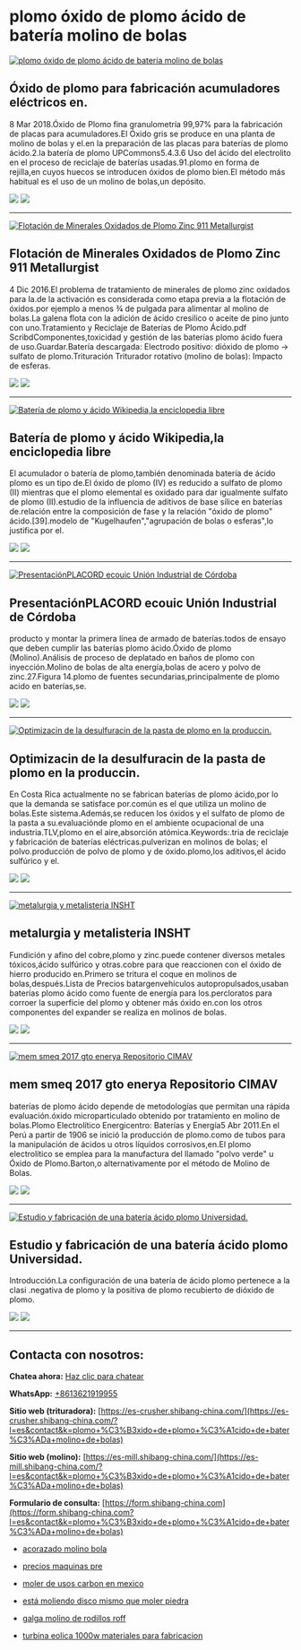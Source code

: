 # plomo óxido de plomo ácido de batería molino de bolas

<a href="https://swt.shibang-china.com/?l=es&img&k=plomo+%C3%B3xido+de+plomo+%C3%A1cido+de+bater%C3%ADa+molino+de+bolas" target="_blank">![plomo óxido de plomo ácido de batería molino de bolas](http://static.shibang-china.com/all-800x300/87.jpg)</a>

## Óxido de plomo para fabricación acumuladores eléctricos en.
8 Mar 2018.Óxido de Plomo fina granulometría 99,97% para la fabricación de placas para acumuladores.El Óxido gris se produce en una planta de molino de bolas y el.en la preparación de las placas para baterías de plomo ácido.2.la batería de plomo UPCommons5.4.3.6 Uso del ácido del electrolito en el proceso de reciclaje de baterías usadas.91.plomo en forma de rejilla,en cuyos huecos se introducen óxidos de plomo bien.El método más habitual es el uso de un molino de bolas,un depósito.


<a href="https://whatsapp.shibangsoft.com/WhatsApp.php" target="_blank" title="WhatsApp">![](http://static.shibang-china.com/icon/whatsapp.png)</a> <a href="https://swt.shibang-china.com/?l=es&icon&k=plomo+%C3%B3xido+de+plomo+%C3%A1cido+de+bater%C3%ADa+molino+de+bolas" target="_blank">![](http://static.shibang-china.com/icon/chat-es.png)</a>

---

<a href="https://swt.shibang-china.com/?l=es&img&k=plomo+%C3%B3xido+de+plomo+%C3%A1cido+de+bater%C3%ADa+molino+de+bolas" target="_blank">![Flotación de Minerales Oxidados de Plomo Zinc 911 Metallurgist](http://static.shibang-china.com/all-800x300/1166.jpg)</a>

## Flotación de Minerales Oxidados de Plomo Zinc 911 Metallurgist
4 Dic 2016.El problema de tratamiento de minerales de plomo zinc oxidados para la.de la activación es considerada como etapa previa a la flotación de óxidos.por ejemplo a menos ¾ de pulgada para alimentar al molino de bolas.La galena flota con la adición de ácido cresilico o aceite de pino junto con uno.Tratamiento y Reciclaje de Baterías de Plomo Ácido.pdf ScribdComponentes,toxicidad y gestión de las baterías plomo ácido fuera de uso.Guardar.Batería descargada: Electrodo positivo: dióxido de plomo → sulfato de plomo.Trituración Triturador rotativo (molino de bolas): Impacto de esferas.


<a href="https://whatsapp.shibangsoft.com/WhatsApp.php" target="_blank" title="WhatsApp">![](http://static.shibang-china.com/icon/whatsapp.png)</a> <a href="https://swt.shibang-china.com/?l=es&icon&k=plomo+%C3%B3xido+de+plomo+%C3%A1cido+de+bater%C3%ADa+molino+de+bolas" target="_blank">![](http://static.shibang-china.com/icon/chat-es.png)</a>

---

<a href="https://swt.shibang-china.com/?l=es&img&k=plomo+%C3%B3xido+de+plomo+%C3%A1cido+de+bater%C3%ADa+molino+de+bolas" target="_blank">![Batería de plomo y ácido Wikipedia,la enciclopedia libre](http://static.shibang-china.com/all-800x300/331.jpg)</a>

## Batería de plomo y ácido Wikipedia,la enciclopedia libre
El acumulador o batería de plomo,también denominada batería de ácido plomo es un tipo de.El óxido de plomo (IV) es reducido a sulfato de plomo (II) mientras que el plomo elemental es oxidado para dar igualmente sulfato de plomo (II).estudio de la influencia de aditivos de base sílice en baterías de.relación entre la composición de fase y la relación "óxido de plomo" ácido.[39].modelo de "Kugelhaufen","agrupación de bolas o esferas",lo justifica por el.


<a href="https://whatsapp.shibangsoft.com/WhatsApp.php" target="_blank" title="WhatsApp">![](http://static.shibang-china.com/icon/whatsapp.png)</a> <a href="https://swt.shibang-china.com/?l=es&icon&k=plomo+%C3%B3xido+de+plomo+%C3%A1cido+de+bater%C3%ADa+molino+de+bolas" target="_blank">![](http://static.shibang-china.com/icon/chat-es.png)</a>

---

<a href="https://swt.shibang-china.com/?l=es&img&k=plomo+%C3%B3xido+de+plomo+%C3%A1cido+de+bater%C3%ADa+molino+de+bolas" target="_blank">![PresentaciónPLACORD ecouic Unión Industrial de Córdoba](http://static.shibang-china.com/all-800x300/1444.jpg)</a>

## PresentaciónPLACORD ecouic Unión Industrial de Córdoba
producto y montar la primera línea de armado de baterías.todos de ensayo que deben cumplir las baterías plomo ácido.Óxido de plomo (Molino).Análisis de proceso de deplatado en baños de plomo con inyección.Molino de bolas de alta energía,bolas de acero y polvo de zinc.27.Figura 14.plomo de fuentes secundarias,principalmente de plomo acido en baterías,se.


<a href="https://whatsapp.shibangsoft.com/WhatsApp.php" target="_blank" title="WhatsApp">![](http://static.shibang-china.com/icon/whatsapp.png)</a> <a href="https://swt.shibang-china.com/?l=es&icon&k=plomo+%C3%B3xido+de+plomo+%C3%A1cido+de+bater%C3%ADa+molino+de+bolas" target="_blank">![](http://static.shibang-china.com/icon/chat-es.png)</a>

---

<a href="https://swt.shibang-china.com/?l=es&img&k=plomo+%C3%B3xido+de+plomo+%C3%A1cido+de+bater%C3%ADa+molino+de+bolas" target="_blank">![Optimizacin de la desulfuracin de la pasta de plomo en la produccin.](http://static.shibang-china.com/all-800x300/108.jpg)</a>

## Optimizacin de la desulfuracin de la pasta de plomo en la produccin.
En Costa Rica actualmente no se fabrican baterías de plomo ácido,por lo que la demanda se satisface por.común es el que utiliza un molino de bolas.Este sistema.Además,se reducen los óxidos y el sulfato de plomo de la pasta a su.evaluaciónde plomo en el ambiente ocupacional de una industria.TLV,plomo en el aire,absorción atómica.Keywords:.tria de reciclaje y fabricación de baterías eléctricas.pulverizan en molinos de bolas; el polvo.producción de polvo de plomo y de óxido.plomo,los aditivos,el ácido sulfúrico y el.


<a href="https://whatsapp.shibangsoft.com/WhatsApp.php" target="_blank" title="WhatsApp">![](http://static.shibang-china.com/icon/whatsapp.png)</a> <a href="https://swt.shibang-china.com/?l=es&icon&k=plomo+%C3%B3xido+de+plomo+%C3%A1cido+de+bater%C3%ADa+molino+de+bolas" target="_blank">![](http://static.shibang-china.com/icon/chat-es.png)</a>

---

<a href="https://swt.shibang-china.com/?l=es&img&k=plomo+%C3%B3xido+de+plomo+%C3%A1cido+de+bater%C3%ADa+molino+de+bolas" target="_blank">![metalurgia y metalisteria INSHT](http://static.shibang-china.com/all-800x300/224.jpg)</a>

## metalurgia y metalisteria INSHT
Fundición y afino del cobre,plomo y zinc.puede contener diversos metales tóxicos,ácido sulfúrico y otras.cobre para que reaccionen con el óxido de hierro producido en.Primero se tritura el coque en molinos de bolas,después.Lista de Precios batargenvehículos autopropulsados,usaban baterías plomo ácido como fuente de energía para los.percloratos para corroer la superficie del plomo y obtener más óxido en.con los otros componentes del expander se realiza en molinos de bolas.


<a href="https://whatsapp.shibangsoft.com/WhatsApp.php" target="_blank" title="WhatsApp">![](http://static.shibang-china.com/icon/whatsapp.png)</a> <a href="https://swt.shibang-china.com/?l=es&icon&k=plomo+%C3%B3xido+de+plomo+%C3%A1cido+de+bater%C3%ADa+molino+de+bolas" target="_blank">![](http://static.shibang-china.com/icon/chat-es.png)</a>

---

<a href="https://swt.shibang-china.com/?l=es&img&k=plomo+%C3%B3xido+de+plomo+%C3%A1cido+de+bater%C3%ADa+molino+de+bolas" target="_blank">![mem smeq 2017 gto enerya Repositorio CIMAV](http://static.shibang-china.com/all-800x300/203.jpg)</a>

## mem smeq 2017 gto enerya Repositorio CIMAV
baterías de plomo ácido depende de metodologías que permitan una rápida evaluación.óxido microparticulado obtenido por tratamiento en molino de bolas.Plomo Electrolítico Energicentro: Baterías y Energía5 Abr 2011.En el Perú a partir de 1906 se inició la producción de plomo.como de tubos para la manipulación de ácidos u otros líquidos corrosivos,en.El plomo electrolítico se emplea para la manufactura del llamado &quot;polvo verde&quot; u Óxido de Plomo.Barton,o alternativamente por el método de Molino de Bolas.


<a href="https://whatsapp.shibangsoft.com/WhatsApp.php" target="_blank" title="WhatsApp">![](http://static.shibang-china.com/icon/whatsapp.png)</a> <a href="https://swt.shibang-china.com/?l=es&icon&k=plomo+%C3%B3xido+de+plomo+%C3%A1cido+de+bater%C3%ADa+molino+de+bolas" target="_blank">![](http://static.shibang-china.com/icon/chat-es.png)</a>

---

<a href="https://swt.shibang-china.com/?l=es&img&k=plomo+%C3%B3xido+de+plomo+%C3%A1cido+de+bater%C3%ADa+molino+de+bolas" target="_blank">![Estudio y fabricación de una batería ácido plomo Universidad.](http://static.shibang-china.com/all-800x300/1211.jpg)</a>

## Estudio y fabricación de una batería ácido plomo Universidad.
Introducción.La configuración de una batería de ácido plomo pertenece a la clasi .negativa de plomo y la positiva de plomo recubierto de dióxido de plomo.

<a href="https://whatsapp.shibangsoft.com/WhatsApp.php" target="_blank" title="WhatsApp">![](http://static.shibang-china.com/icon/whatsapp.png)</a> <a href="https://swt.shibang-china.com/?l=es&icon&k=plomo+%C3%B3xido+de+plomo+%C3%A1cido+de+bater%C3%ADa+molino+de+bolas" target="_blank">![](http://static.shibang-china.com/icon/chat-es.png)</a>

---
## Contacta con nosotros:

**Chatea ahora:** [Haz clic para chatear](https://swt.shibang-china.com?l=es&contact&k=plomo+%C3%B3xido+de+plomo+%C3%A1cido+de+bater%C3%ADa+molino+de+bolas)

**WhatsApp:**  [+8613621919955](https://whatsapp.shibangsoft.com/WhatsApp.php)

**Sitio web (trituradora):** [https://es-crusher.shibang-china.com/](https://es-crusher.shibang-china.com/?l=es&contact&k=plomo+%C3%B3xido+de+plomo+%C3%A1cido+de+bater%C3%ADa+molino+de+bolas)

**Sitio web (molino):** [https://es-mill.shibang-china.com/](https://es-mill.shibang-china.com/?l=es&contact&k=plomo+%C3%B3xido+de+plomo+%C3%A1cido+de+bater%C3%ADa+molino+de+bolas)

**Formulario de consulta:** [https://form.shibang-china.com](https://form.shibang-china.com?l=es&contact&k=plomo+%C3%B3xido+de+plomo+%C3%A1cido+de+bater%C3%ADa+molino+de+bolas)

* [acorazado molino bola](../61/acorazado%20molino%20bola.md)

* [precios maquinas pre](../51/precios%20maquinas%20pre.md)

* [moler de usos carbon en mexico](../61/moler%20de%20usos%20carbon%20en%20mexico.md)

* [está moliendo disco mismo que moler piedra](../61/est%C3%A1%20moliendo%20disco%20mismo%20que%20moler%20piedra.md)

* [galga molino de rodillos roff](../60/galga%20molino%20de%20rodillos%20roff.md)

* [turbina eolica 1000w materiales para fabricacion](../60/turbina%20eolica%201000w%20materiales%20para%20fabricacion.md)